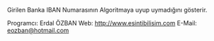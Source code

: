 Girilen Banka IBAN Numarasının Algoritmaya uyup uymadığını gösterir.

Programcı: Erdal ÖZBAN
Web: http://www.esintibilisim.com
E-Mail: eozban@hotmail.com